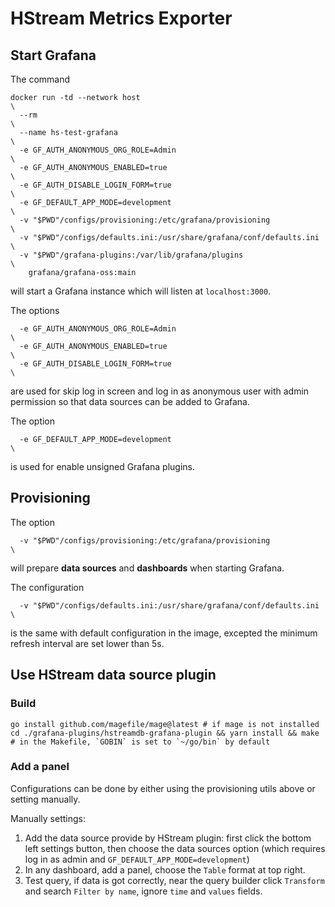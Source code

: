 # HStream Metrics Exporter

## Start Grafana

The command

```shell
docker run -td --network host                                         \
  --rm                                                                \
  --name hs-test-grafana                                              \
  -e GF_AUTH_ANONYMOUS_ORG_ROLE=Admin                                 \
  -e GF_AUTH_ANONYMOUS_ENABLED=true                                   \
  -e GF_AUTH_DISABLE_LOGIN_FORM=true                                  \
  -e GF_DEFAULT_APP_MODE=development                                  \
  -v "$PWD"/configs/provisioning:/etc/grafana/provisioning            \
  -v "$PWD"/configs/defaults.ini:/usr/share/grafana/conf/defaults.ini \
  -v "$PWD"/grafana-plugins:/var/lib/grafana/plugins                  \
    grafana/grafana-oss:main
```

will start a Grafana instance which will listen at `localhost:3000`.

The options

```shell
  -e GF_AUTH_ANONYMOUS_ORG_ROLE=Admin                                 \
  -e GF_AUTH_ANONYMOUS_ENABLED=true                                   \
  -e GF_AUTH_DISABLE_LOGIN_FORM=true                                  \
```

are used for skip log in screen and log in as anonymous user with admin permission so that data sources can be added to
Grafana.

The option

```shell
  -e GF_DEFAULT_APP_MODE=development                                  \
```

is used for enable unsigned Grafana plugins.

## Provisioning

The option

```shell
  -v "$PWD"/configs/provisioning:/etc/grafana/provisioning            \
```

will prepare **data sources** and **dashboards** when starting Grafana.

The configuration

```shell
  -v "$PWD"/configs/defaults.ini:/usr/share/grafana/conf/defaults.ini \
```

is the same with default configuration in the image, excepted the minimum refresh interval are set lower than 5s.

## Use HStream data source plugin

### Build

```shell
go install github.com/magefile/mage@latest # if mage is not installed
cd ./grafana-plugins/hstreamdb-grafana-plugin && yarn install && make # in the Makefile, `GOBIN` is set to `~/go/bin` by default
```

### Add a panel

Configurations can be done by either using the provisioning utils above or setting manually.

Manually settings:

1. Add the data source provide by HStream plugin: first click the bottom left settings button, then choose the data
   sources option (which requires log in as admin and `GF_DEFAULT_APP_MODE=development`)
2. In any dashboard, add a panel, choose the `Table` format at top right.
3. Test query, if data is got correctly, near the query builder click `Transform` and search `Filter by name`,
   ignore `time` and `values` fields.

